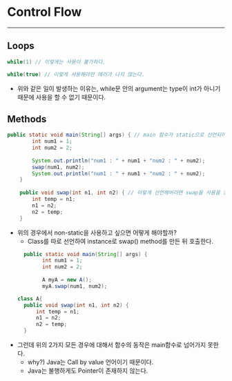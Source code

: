 # Control Flow
---
## Loops
```java
while(1) // 이렇게는 사용이 불가하다.

while(true) // 이렇게 사용해야만 에러가 나지 않는다.
```
- 위와 같은 일이 발생하는 이유는, while문 안의 argument는 type이 int가 아니기 때문에 사용을 할 수 없기 때문이다.

## Methods
```java
public static void main(String[] args) { // main 함수가 static으로 선언되어있어서, 다른 함수들 선언 또한 모두 static으로 선언해야 한다.
		int num1 = 1;
		int num2 = 2;
		
		System.out.println("num1 : " + num1 + "num2 : " + num2);
		swap(num1, num2);
		System.out.println("num1 : " + num1 + "num2 : " + num2);
	}
	
	public void swap(int n1, int n2) { // 이렇게 선언해버리면 swap을 사용을 할 수가 없다. public static void가 되어야 한다.
		int temp = n1;
		n1 = n2;
		n2 = temp;
	}
```
- 위의 경우에서 non-static을 사용하고 싶으면 어떻게 해야할까?
  - Class를 따로 선언하여 instance로 swap() method를 만든 뒤 호출한다.
  ```java
    public static void main(String[] args) {
		  int num1 = 1;
		  int num2 = 2;
		
		  A myA = new A();
		  myA.swap(num1, num2);
  
  class A{
	public void swap(int n1, int n2) {
		int temp = n1;
		n1 = n2;
		n2 = temp;
	}
  ```
 - 그런데 위의 2가지 모든 경우에 대해서 함수의 동작은 main함수로 넘어가지 못한다.
   - why?) Java는 Call by value 언어이기 때문이다. 
   - Java는 불행하게도 Pointer이 존재하지 않는다.
